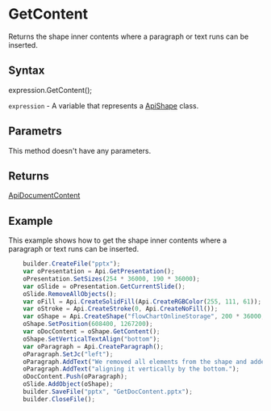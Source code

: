 # GetContent

Returns the shape inner contents where a paragraph or text runs can be inserted.

## Syntax

expression.GetContent();

`expression` - A variable that represents a [ApiShape](../ApiShape.md) class.

## Parametrs

This method doesn't have any parameters.

## Returns

[ApiDocumentContent](../../ApiDocumentContent/ApiDocumentContent.md)

## Example

This example shows how to get the shape inner contents where a paragraph or text runs can be inserted.

```javascript
	builder.CreateFile("pptx");
	var oPresentation = Api.GetPresentation();
	oPresentation.SetSizes(254 * 36000, 190 * 36000);
	var oSlide = oPresentation.GetCurrentSlide();
	oSlide.RemoveAllObjects();
	var oFill = Api.CreateSolidFill(Api.CreateRGBColor(255, 111, 61));
	var oStroke = Api.CreateStroke(0, Api.CreateNoFill());
	var oShape = Api.CreateShape("flowChartOnlineStorage", 200 * 36000, 130 * 36000, oFill, oStroke);
	oShape.SetPosition(608400, 1267200);
	var oDocContent = oShape.GetContent();
	oShape.SetVerticalTextAlign("bottom");
	var oParagraph = Api.CreateParagraph();
	oParagraph.SetJc("left");
	oParagraph.AddText("We removed all elements from the shape and added a new paragraph inside it ");
	oParagraph.AddText("aligning it vertically by the bottom.");
	oDocContent.Push(oParagraph);
	oSlide.AddObject(oShape);
	builder.SaveFile("pptx", "GetDocContent.pptx");
	builder.CloseFile();
```